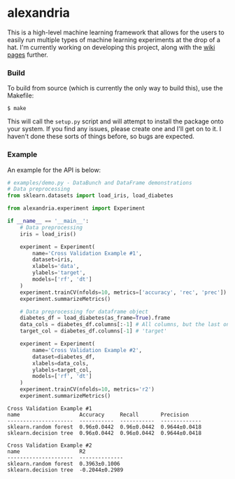 # alexandria
This is a high-level machine learning framework that allows for the users to easily run multiple types of machine learning experiments at the drop of a hat. I'm currently working on developing this project, along with the [wiki pages](https://github.com/JohnsonClayton/alexandria/wiki) further.


### Build
To build from source (which is currently the only way to build this), use the Makefile:  
```
$ make
```  
This will call the `setup.py` script and will attempt to install the package onto your system. If you find any issues, please create one and I'll get on to it. I haven't done these sorts of things before, so bugs are expected.   

### Example

An example for the API is below:

```python
# examples/demo.py - DataBunch and DataFrame demonstrations
# Data preprocessing
from sklearn.datasets import load_iris, load_diabetes

from alexandria.experiment import Experiment

if __name__ == '__main__':
	# Data preprocessing
	iris = load_iris()

	experiment = Experiment(
		name='Cross Validation Example #1',
		dataset=iris,
		xlabels='data',
		ylabels='target',
		models=['rf', 'dt']
	)
	experiment.trainCV(nfolds=10, metrics=['accuracy', 'rec', 'prec'])
	experiment.summarizeMetrics()

	# Data preprocessing for dataframe object
	diabetes_df = load_diabetes(as_frame=True).frame
	data_cols = diabetes_df.columns[:-1] # All columns, but the last one is the target
	target_col = diabetes_df.columns[-1] # 'target'

	experiment = Experiment(
		name='Cross Validation Example #2',
		dataset=diabetes_df,
		xlabels=data_cols,
		ylabels=target_col,
		models=['rf', 'dt']
	)
	experiment.trainCV(nfolds=10, metrics='r2')
	experiment.summarizeMetrics()
```
```
Cross Validation Example #1
name                   Accuracy     Recall       Precision
---------------------  -----------  -----------  -------------
sklearn.random forest  0.96±0.0442  0.96±0.0442  0.9644±0.0418
sklearn.decision tree  0.96±0.0442  0.96±0.0442  0.9644±0.0418

Cross Validation Example #2
name                   R2
---------------------  --------------
sklearn.random forest  0.3963±0.1006
sklearn.decision tree  -0.2044±0.2989
```
